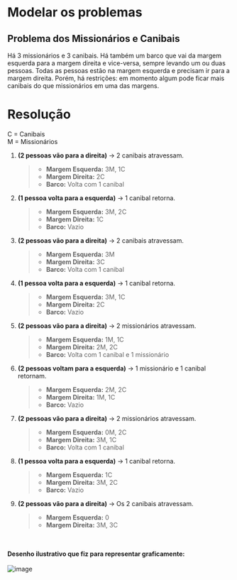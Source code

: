 # Modelar os problemas

## Problema dos Missionários e Canibais

Há 3 missionários e 3 canibais. Há também um barco que vai da margem 
esquerda para a margem direita e vice-versa, sempre levando um ou duas
pessoas. Todas as pessoas estão na margem esquerda e precisam ir para a margem direita.
Porém, há restrições: em momento algum pode ficar mais canibais do que missionários
em uma das margens.

<h1>Resolução</h1>

C = Canibais <br>
M = Missionários

1. **(2 pessoas vão para a direita)** → 2 canibais atravessam.
   > - **Margem Esquerda:** 3M, 1C
   > - **Margem Direita:** 2C
   > - **Barco:** Volta com 1 canibal

2. **(1 pessoa volta para a esquerda)** → 1 canibal retorna.
   > - **Margem Esquerda:** 3M, 2C
   > - **Margem Direita:** 1C
   > - **Barco:** Vazio

3. **(2 pessoas vão para a direita)** → 2 canibais atravessam.
   > - **Margem Esquerda:** 3M
   > - **Margem Direita:** 3C
   > - **Barco:** Volta com 1 canibal

4. **(1 pessoa volta para a esquerda)** → 1 canibal retorna.
   > - **Margem Esquerda:** 3M, 1C
   > - **Margem Direita:** 2C
   > - **Barco:** Vazio

5. **(2 pessoas vão para a direita)** → 2 missionários atravessam.
   > - **Margem Esquerda:** 1M, 1C
   > - **Margem Direita:** 2M, 2C
   > - **Barco:** Volta com 1 canibal e 1 missionário

6. **(2 pessoas voltam para a esquerda)** → 1 missionário e 1 canibal retornam.
   > - **Margem Esquerda:** 2M, 2C
   > - **Margem Direita:** 1M, 1C
   > - **Barco:** Vazio

7. **(2 pessoas vão para a direita)** → 2 missionários atravessam.
   > - **Margem Esquerda:** 0M, 2C
   > - **Margem Direita:** 3M, 1C
   > - **Barco:** Volta com 1 canibal

8. **(1 pessoa volta para a esquerda)** → 1 canibal retorna.
   > - **Margem Esquerda:** 1C
   > - **Margem Direita:** 3M, 2C
   > - **Barco:** Vazio

9. **(2 pessoas vão para a direita)** → Os 2 canibais atravessam.
   > - **Margem Esquerda:** 0
   > - **Margem Direita:** 3M, 3C


<br><br>**Desenho ilustrativo que fiz para representar graficamente:** <br> <br>
![image](https://github.com/user-attachments/assets/2c008358-75a3-4a29-b893-7f477db9bfc6)







   
  
